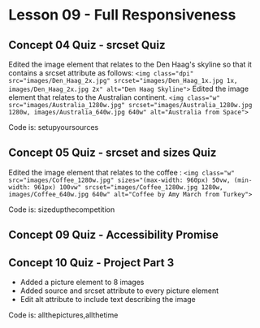 # Lesson 09 - Full Responsiveness

## Concept 04 Quiz - srcset Quiz
Edited the image element that relates to the Den Haag's skyline so that it contains a srcset attribute as follows:
`<img class="dpi" src="images/Den_Haag_2x.jpg" srcset="images/Den_Haag_1x.jpg 1x, images/Den_Haag_2x.jpg 2x" alt="Den Haag Skyline">`
Edited the image element that relates to the Australian continent.
`<img class="w" src="images/Australia_1280w.jpg" srcset="images/Australia_1280w.jpg 1280w, images/Australia_640w.jpg 640w" alt="Australia from Space">`

Code is: setupyoursources

## Concept 05 Quiz - srcset and sizes Quiz
Edited the image element that relates to the coffee :
`<img class="w" src="images/Coffee_1280w.jpg" sizes="(max-width: 960px) 50vw, (min-width: 961px) 100vw" srcset="images/Coffee_1280w.jpg 1280w, images/Coffee_640w.jpg 640w" alt="Coffee by Amy March from Turkey">`

Code is: sizedupthecompetition

## Concept 09 Quiz - Accessibility Promise

## Concept 10 Quiz - Project Part 3
- Added a picture element to 8 images
- Added source and srcset attribute to every picture element
- Edit alt attribute to include text describing the image

Code is: allthepictures,allthetime
